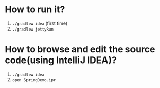 How to run it?
=============
1. `./gradlew idea` (first time)
2. `./gradlew jettyRun`

How to browse and edit the source code(using IntelliJ IDEA)?
=============
1. `./gradlew idea`
2. `open SpringDemo.ipr`
